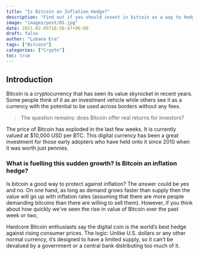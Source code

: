 ```yaml
---
title: "Is Bitcoin an Inflation Hedge?"
description: "Find out if you should invest in bitcoin as a way to hedge against inflation. We'll explore the pros and cons of this cryptocurrency, including potential risks."
image: "images/post/01.jpg"
date: 2021-02-05T16:56:47+06:00
draft: false
author: "Lubana Era"
tags: ["Bitcoin"]
categories: ["Crypto"]
toc: true
---
```


## Introduction

Bitcoin is a cryptocurrency that has seen its value skyrocket in recent years. Some people think of it as an investment vehicle while others see it as a currency with the potential to be used across borders without any fees.

> The question remains: does Bitcoin offer real returns for investors?

The price of Bitcoin has exploded in the last few weeks. It is currently valued at $10,000 USD per BTC. This digital currency has been a great investment for those early adopters who have held onto it since 2010 when it was worth just pennies.  

### What is fuelling this sudden growth? Is Bitcoin an inflation hedge?

Is bitcoin a good way to protect against inflation? The answer could be yes and no. On one hand, as long as demand grows faster than supply then the value will go up with inflation rates (assuming that there are more people demanding bitcoins than there are willing to sell them). However, if you think about how quickly we've seen the rise in value of Bitcoin over the past week or two,

Hardcore Bitcoin enthusiasts say the digital coin is the world’s best hedge against rising consumer prices. The logic: Unlike U.S. dollars or any other normal currency, it’s designed to have a limited supply, so it can’t be devalued by a government or a central bank distributing too much of it.
